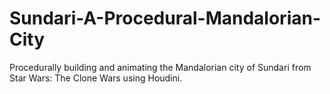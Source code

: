 # Sundari-A-Procedural-Mandalorian-City
Procedurally building and animating the Mandalorian city of Sundari from Star Wars: The Clone Wars using Houdini.
